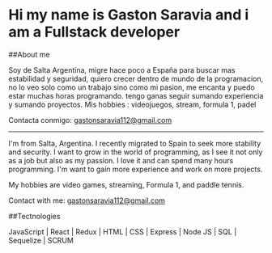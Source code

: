 # Hi my name is Gaston Saravia and i am a Fullstack developer


##About me

 Soy de Salta Argentina, migre hace poco a España para buscar mas estabilidad y seguridad, quiero crecer dentro de mundo de la programacion, no lo veo solo como un trabajo sino como mi pasion, me encanta y puedo estar muchas horas programando. tengo ganas seguir sumando experiencia y sumando proyectos.
Mis hobbies : videojuegos, stream, formula 1, padel

Contacta conmigo: gastonsaravia112@gmail.com

----

 I'm from Salta, Argentina. I recently migrated to Spain to seek more stability and security. I want to grow in the world of programming, as I see it not only as a job but also as my passion. I love it and can spend many hours programming. I'm want to gain more experience and work on more projects.

My hobbies are video games, streaming, Formula 1, and paddle tennis.

Contact with me: gastonsaravia112@gmail.com

##Tectnologies

JavaScript | React | Redux | HTML | CSS | Express | Node JS | SQL | Sequelize | SCRUM
